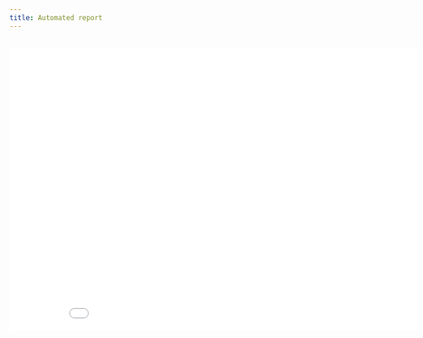 ```yaml
---
title: Automated report
---
```


<br/>

<iframe src="./assets/images/Rmarkdown_example.html" height="500px" width="900px" style="border:none;"></iframe>

<br/>
